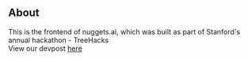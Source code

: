 ## About

This is the frontend of nuggets.ai, which was built as part of Stanford's annual hackathon - TreeHacks <br >
View our devpost [here](https://devpost.com/software/nuggets-ai?ref_content=my-projects-tab&ref_feature=my_projects)
